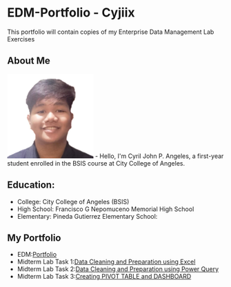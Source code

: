 

# EDM-Portfolio - Cyjiix
This portfolio will contain copies of my Enterprise Data Management Lab Exercises 
## About Me
<img src="PicNiCy2.jpg" alt="Alt Text" Width="200" heigth="100">
- Hello, I'm Cyril John P. Angeles, a first-year student enrolled in the BSIS course at City College of Angeles. 

## Education:
- College: City College of Angeles (BSIS)
- High School: Francisco G Nepomuceno Memorial High School
- Elementary: Pineda Gutierrez Elementary School:

## My Portfolio
- EDM:[Portfolio](https://cyjiix29.github.io/EDM-V3/)
- Midterm Lab Task 1:[Data Cleaning and Preparation using Excel](https://cyjiix29.github.io/Midterm-Task-1---Data-Cleaning-and-Preparation-using-Excel/)
- Midterm Lab Task 2:[Data Cleaning and Preparation using Power Query](https://cyjiix29.github.io/Midterm-Task-2/)
- Midterm Lab Task 3:[Creating PIVOT TABLE and DASHBOARD](https://cyjiix29.github.io/Midterm-Task-3/)
